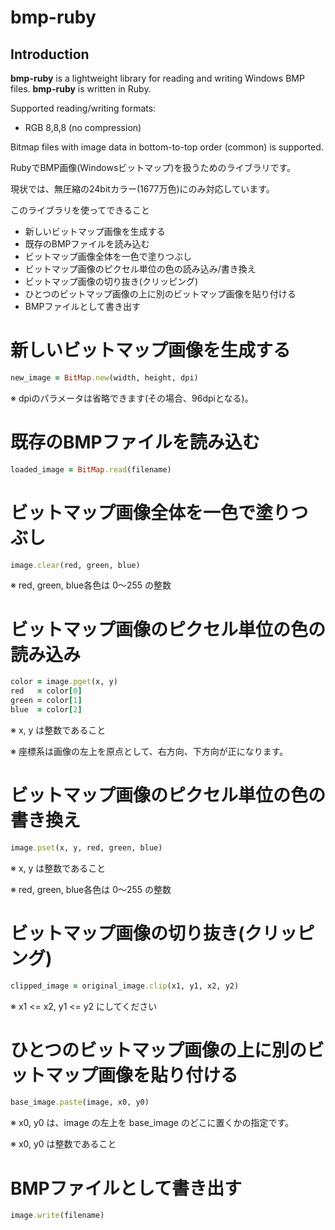 bmp-ruby
========


Introduction
------------

**bmp-ruby** is a lightweight library for reading and writing Windows BMP files.
**bmp-ruby** is written in Ruby.

Supported reading/writing formats:

* RGB 8,8,8 (no compression)

Bitmap files with image data in bottom-to-top order (common) is supported.


RubyでBMP画像(Windowsビットマップ)を扱うためのライブラリです。

現状では、無圧縮の24bitカラー(1677万色)にのみ対応しています。

このライブラリを使ってできること

* 新しいビットマップ画像を生成する
* 既存のBMPファイルを読み込む
* ビットマップ画像全体を一色で塗りつぶし
* ビットマップ画像のピクセル単位の色の読み込み/書き換え
* ビットマップ画像の切り抜き(クリッピング)
* ひとつのビットマップ画像の上に別のビットマップ画像を貼り付ける
* BMPファイルとして書き出す


# 新しいビットマップ画像を生成する

```ruby
new_image = BitMap.new(width, height, dpi)
```

※ dpiのパラメータは省略できます(その場合、96dpiとなる)。


# 既存のBMPファイルを読み込む

```ruby
loaded_image = BitMap.read(filename)
```


# ビットマップ画像全体を一色で塗りつぶし

```ruby
image.clear(red, green, blue)
```

※ red, green, blue各色は 0～255 の整数


# ビットマップ画像のピクセル単位の色の読み込み

```ruby
color = image.pget(x, y)
red   = color[0]
green = color[1]
blue  = color[2]
```

※ x, y は整数であること

※ 座標系は画像の左上を原点として、右方向、下方向が正になります。


# ビットマップ画像のピクセル単位の色の書き換え

```ruby
image.pset(x, y, red, green, blue)
```

※ x, y は整数であること

※ red, green, blue各色は 0～255 の整数

# ビットマップ画像の切り抜き(クリッピング)

```ruby
clipped_image = original_image.clip(x1, y1, x2, y2)
```

※ x1 <= x2, y1 <= y2 にしてください


# ひとつのビットマップ画像の上に別のビットマップ画像を貼り付ける

```ruby
base_image.paste(image, x0, y0)
```

※ x0, y0 は、image の左上を base_image のどこに置くかの指定です。

※ x0, y0 は整数であること


# BMPファイルとして書き出す

```ruby
image.write(filename)
```
